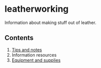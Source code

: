 # leatherworking
Information about making stuff out of leather.

## Contents

1.  [Tips and notes](tips.md)
2.  Information resources
3.  [Equipment and supplies](suppliers.md)
